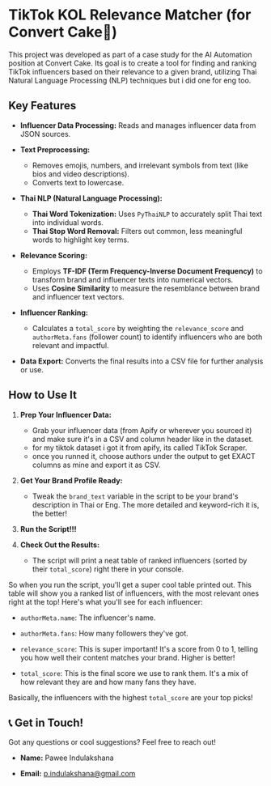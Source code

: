 # TikTok KOL Relevance Matcher (for Convert Cake🍰)

This project was developed as part of a case study for the AI Automation position at Convert Cake. Its goal is to create a tool for finding and ranking TikTok influencers based on their relevance to a given brand, utilizing Thai Natural Language Processing (NLP) techniques but i did one for eng too.

## Key Features

* **Influencer Data Processing:** Reads and manages influencer data from JSON sources.

* **Text Preprocessing:**
    * Removes emojis, numbers, and irrelevant symbols from text (like bios and video descriptions).
    * Converts text to lowercase.

* **Thai NLP (Natural Language Processing):**
    * **Thai Word Tokenization:** Uses `PyThaiNLP` to accurately split Thai text into individual words.
    * **Thai Stop Word Removal:** Filters out common, less meaningful words to highlight key terms.

* **Relevance Scoring:**
    * Employs **TF-IDF (Term Frequency-Inverse Document Frequency)** to transform brand and influencer texts into numerical vectors.
    * Uses **Cosine Similarity** to measure the resemblance between brand and influencer text vectors.

* **Influencer Ranking:**
    * Calculates a `total_score` by weighting the `relevance_score` and `authorMeta.fans` (follower count) to identify influencers who are both relevant and impactful.

* **Data Export:** Converts the final results into a CSV file for further analysis or use.

## How to Use It

1.  **Prep Your Influencer Data:**
    * Grab your influencer data (from Apify or wherever you sourced it) and make sure it's in a CSV and column header like in the dataset.
    * for my tiktok dataset i got it from apify, its called TikTok Scraper.
    * once you runned it, choose authors under the output to get EXACT columns as mine and export it as CSV.

2.  **Get Your Brand Profile Ready:**
    * Tweak the `brand_text` variable in the script to be your brand's description in Thai or Eng. The more detailed and keyword-rich it is, the better!

3.  **Run the Script!!!**

4.  **Check Out the Results:**
    * The script will print a neat table of ranked influencers (sorted by their `total_score`) right there in your console.

So when you run the script, you'll get a super cool table printed out. This table will show you a ranked list of influencers, with the most relevant ones right at the top! Here's what you'll see for each influencer:

* `authorMeta.name`: The influencer's name.

* `authorMeta.fans`: How many followers they've got.

* `relevance_score`: This is super important! It's a score from 0 to 1, telling you how well their content matches your brand. Higher is better!

* `total_score`: This is the final score we use to rank them. It's a mix of how relevant they are and how many fans they have.

Basically, the influencers with the highest `total_score` are your top picks!

## 📞 Get in Touch!

Got any questions or cool suggestions? Feel free to reach out!

* **Name:** Pawee Indulakshana

* **Email:** p.indulakshana@gmail.com
